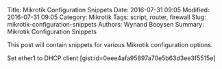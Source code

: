 Title: Mikrotik Configuration Snippets
Date: 2016-07-31 09:05
Modified: 2016-07-31 09:05
Category: Mikrotik
Tags: script, router, firewall
Slug: mikrotik-configuration-snippets
Authors: Wynand Booysen
Summary: Mikrotik Configuration Snippets

This post will contain snippets for various Mikrotik configuration options.

Set ether1 to DHCP client
[gist:id=0eee4afa95897a70e5b63d3ee3f5515e]
